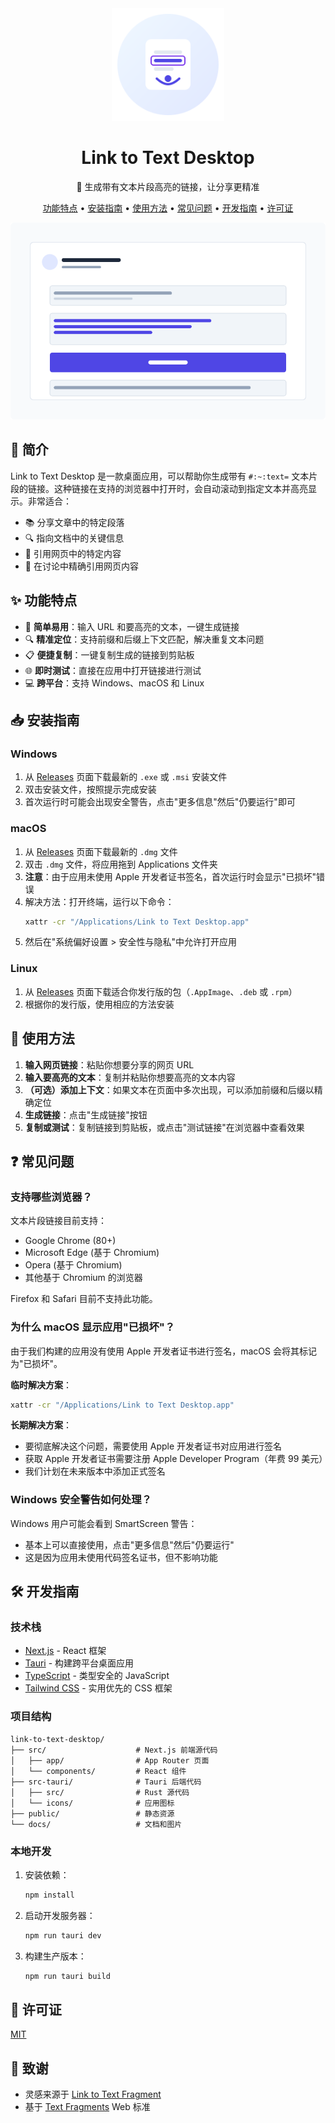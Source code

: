 <div align="center">
  <img src="docs/images/logo.svg" alt="Link to Text Desktop Logo" width="180" />
  <h1>Link to Text Desktop</h1>
  <p>🔗 生成带有文本片段高亮的链接，让分享更精准</p>
  <p>
    <a href="#功能特点">功能特点</a> •
    <a href="#安装指南">安装指南</a> •
    <a href="#使用方法">使用方法</a> •
    <a href="#常见问题">常见问题</a> •
    <a href="#开发指南">开发指南</a> •
    <a href="#许可证">许可证</a>
  </p>
  <p>
    <img src="docs/images/screenshot.png" alt="应用截图" width="700" />
  </p>
</div>

## 📖 简介

Link to Text Desktop 是一款桌面应用，可以帮助你生成带有 `#:~:text=` 文本片段的链接。这种链接在支持的浏览器中打开时，会自动滚动到指定文本并高亮显示。非常适合：

- 📚 分享文章中的特定段落
- 🔍 指向文档中的关键信息
- 📝 引用网页中的特定内容
- 💬 在讨论中精确引用网页内容

## ✨ 功能特点

- 🚀 **简单易用**：输入 URL 和要高亮的文本，一键生成链接
- 🔍 **精准定位**：支持前缀和后缀上下文匹配，解决重复文本问题
- 📋 **便捷复制**：一键复制生成的链接到剪贴板
- 🌐 **即时测试**：直接在应用中打开链接进行测试
- 💻 **跨平台**：支持 Windows、macOS 和 Linux

## 📥 安装指南

### Windows

1. 从 [Releases](https://github.com/你的用户名/link-to-text-desktop/releases) 页面下载最新的 `.exe` 或 `.msi` 安装文件
2. 双击安装文件，按照提示完成安装
3. 首次运行时可能会出现安全警告，点击"更多信息"然后"仍要运行"即可

### macOS

1. 从 [Releases](https://github.com/你的用户名/link-to-text-desktop/releases) 页面下载最新的 `.dmg` 文件
2. 双击 `.dmg` 文件，将应用拖到 Applications 文件夹
3. **注意**：由于应用未使用 Apple 开发者证书签名，首次运行时会显示"已损坏"错误
4. 解决方法：打开终端，运行以下命令：
   ```bash
   xattr -cr "/Applications/Link to Text Desktop.app"
   ```
5. 然后在"系统偏好设置 > 安全性与隐私"中允许打开应用

### Linux

1. 从 [Releases](https://github.com/你的用户名/link-to-text-desktop/releases) 页面下载适合你发行版的包（`.AppImage`、`.deb` 或 `.rpm`）
2. 根据你的发行版，使用相应的方法安装

## 🚀 使用方法

1. **输入网页链接**：粘贴你想要分享的网页 URL
2. **输入要高亮的文本**：复制并粘贴你想要高亮的文本内容
3. **（可选）添加上下文**：如果文本在页面中多次出现，可以添加前缀和后缀以精确定位
4. **生成链接**：点击"生成链接"按钮
5. **复制或测试**：复制链接到剪贴板，或点击"测试链接"在浏览器中查看效果

## ❓ 常见问题

### 支持哪些浏览器？

文本片段链接目前支持：
- Google Chrome (80+)
- Microsoft Edge (基于 Chromium)
- Opera (基于 Chromium)
- 其他基于 Chromium 的浏览器

Firefox 和 Safari 目前不支持此功能。

### 为什么 macOS 显示应用"已损坏"？

由于我们构建的应用没有使用 Apple 开发者证书进行签名，macOS 会将其标记为"已损坏"。

**临时解决方案**：
```bash
xattr -cr "/Applications/Link to Text Desktop.app"
```

**长期解决方案**：
* 要彻底解决这个问题，需要使用 Apple 开发者证书对应用进行签名
* 获取 Apple 开发者证书需要注册 Apple Developer Program（年费 99 美元）
* 我们计划在未来版本中添加正式签名

### Windows 安全警告如何处理？

Windows 用户可能会看到 SmartScreen 警告：
* 基本上可以直接使用，点击"更多信息"然后"仍要运行"
* 这是因为应用未使用代码签名证书，但不影响功能

## 🛠️ 开发指南

### 技术栈

- [Next.js](https://nextjs.org/) - React 框架
- [Tauri](https://tauri.app/) - 构建跨平台桌面应用
- [TypeScript](https://www.typescriptlang.org/) - 类型安全的 JavaScript
- [Tailwind CSS](https://tailwindcss.com/) - 实用优先的 CSS 框架

### 项目结构

```
link-to-text-desktop/
├── src/                    # Next.js 前端源代码
│   ├── app/                # App Router 页面
│   └── components/         # React 组件
├── src-tauri/              # Tauri 后端代码
│   ├── src/                # Rust 源代码
│   └── icons/              # 应用图标
├── public/                 # 静态资源
└── docs/                   # 文档和图片
```

### 本地开发

1. 安装依赖：
   ```bash
   npm install
   ```

2. 启动开发服务器：
   ```bash
   npm run tauri dev
   ```

3. 构建生产版本：
   ```bash
   npm run tauri build
   ```

## 📄 许可证

[MIT](LICENSE)

## 🙏 致谢

- 灵感来源于 [Link to Text Fragment](https://github.com/link-to-text/link-to-text.github.io)
- 基于 [Text Fragments](https://wicg.github.io/scroll-to-text-fragment/) Web 标准 